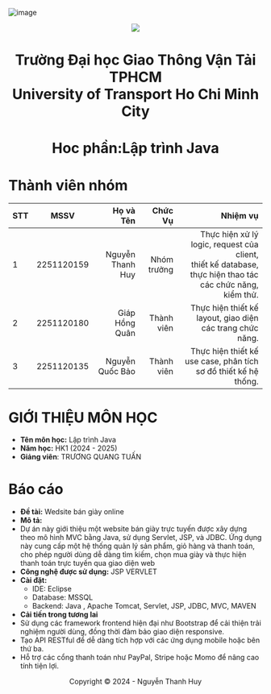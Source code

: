 ![image](https://github.com/user-attachments/assets/24362828-b832-49a8-82a1-4170e0ca8311)
<!-- Banner -->
<p align="center">
  <a href="https://ut.edu.vn/" title="Trường Đại học Giao Thông Vận Tải TPHCM" style="border: none;">
    <img src="https://i.imgur.com/2HHOsgr.png" alt=" ">
  </a>
</p>
<h1 align="center"><b> Trường Đại học Giao Thông Vận Tải TPHCM <br>  University of Transport Ho Chi Minh City</b></h1>
<h1 align="center"><b> Hoc phần:Lập trình Java</b></h1>

# Thành viên nhóm
| STT    | MSSV          | Họ và Tên              |Chức Vụ    | Nhiệm vụ                                                
| ------ |:-------------:| ----------------------:|----------:|--------------------------------------------------------:
| 1      |  2251120159   | Nguyễn Thanh Huy       |Nhóm trưởng|Thực hiện xử lý logic, request của client,<br> thiết kế database, thực hiện thao tác các chức năng, kiểm thử.
| 2      |  2251120180   | Giáp Hồng Quân         |Thành viên |Thực hiện thiết kế layout, giao diện các trang chức năng.                                                         
| 3      |  2251120135   | Nguyễn Quốc Bảo        |Thành viên |Thực hiện thiết kế use case, phân tích sơ đồ thiết kế hệ thống.                                                         
 

# GIỚI THIỆU MÔN HỌC
* **Tên môn học:**  Lập trình Java
* **Năm học:** HK1 (2024 - 2025)
* **Giảng viên**: TRƯƠNG QUANG TUẤN

# Báo cáo
* **Đề tài:** Wedsite bán giày online
* **Mô tả:**
* Dự án này giới thiệu một website bán giày trực tuyến được xây dựng theo mô hình MVC bằng Java, sử dụng Servlet, JSP, và JDBC. Ứng dụng này cung cấp một hệ thống quản lý sản phẩm, giỏ hàng và thanh toán, cho phép người dùng dễ dàng tìm kiếm, chọn mua giày và thực hiện thanh toán trực tuyến qua giao diện web
* **Công nghệ được sử dụng:** JSP VERVLET
*  **Cài đặt:**
   + IDE: Eclipse
   + Database: MSSQL
   + Backend: Java , Apache Tomcat, Servlet, JSP, JDBC, MVC, MAVEN
* **Cải tiến trong tương lai**
* Sử dụng các framework frontend hiện đại như Bootstrap để cải thiện trải nghiệm người dùng, đồng thời đảm bảo giao diện responsive.
* Tạo API RESTful để dễ dàng tích hợp với các ứng dụng mobile hoặc bên thứ ba.
* Hỗ trợ các cổng thanh toán như PayPal, Stripe hoặc Momo để nâng cao tính tiện lợi.
<!-- Footer -->
<p align='center'>Copyright © 2024 - Nguyễn Thanh Huy</p>

